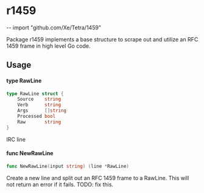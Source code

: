 # r1459
--
    import "github.com/Xe/Tetra/1459"

Package r1459 implements a base structure to scrape out and utilize an RFC 1459
frame in high level Go code.

## Usage

#### type RawLine

```go
type RawLine struct {
	Source    string
	Verb      string
	Args      []string
	Processed bool
	Raw       string
}
```

IRC line

#### func  NewRawLine

```go
func NewRawLine(input string) (line *RawLine)
```
Create a new line and split out an RFC 1459 frame to a RawLine. This will not
return an error if it fails. TODO: fix this.
